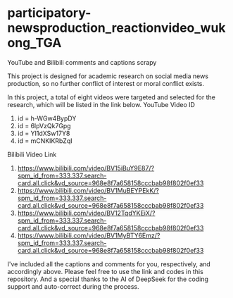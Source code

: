 # participatory-newsproduction_reactionvideo_wukong_TGA
YouTube and Bilibili comments and captions scrapy

This project is designed for academic research on social media news production, so no further conflict of interest or moral conflict exists.

In this project, a total of eight videos were targeted and selected for the research, which will be listed in the link below.
YouTube Video ID
1. id = h-WGw4BypDY 
2. id = 6lpVzQk7Gpg 
3. id = YI1dXSw17Y8 
4. id = mCNKIKRbZqI 

Bilibili Video Link
1. https://www.bilibili.com/video/BV15iBuY9E87/?spm_id_from=333.337.search-card.all.click&vd_source=968e8f7a658158cccbab98f802f0ef33
2. https://www.bilibili.com/video/BV1MuBEYPEkK/?spm_id_from=333.337.search-card.all.click&vd_source=968e8f7a658158cccbab98f802f0ef33
3. https://www.bilibili.com/video/BV12TqdYKEiX/?spm_id_from=333.337.search-card.all.click&vd_source=968e8f7a658158cccbab98f802f0ef33
4. https://www.bilibili.com/video/BV1MyBTY6Emz/?spm_id_from=333.337.search-card.all.click&vd_source=968e8f7a658158cccbab98f802f0ef33

I've included all the captions and comments for you, respectively, and accordingly above.
Please feel free to use the link and codes in this repository. And a special thanks to the AI of DeepSeek for the coding support and auto-correct during the process.




